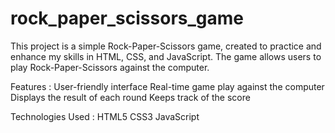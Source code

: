 # rock_paper_scissors_game
This project is a simple Rock-Paper-Scissors game, created to practice and enhance my skills in HTML, CSS, and JavaScript. The game allows users to play Rock-Paper-Scissors against the computer.

Features : 
User-friendly interface
Real-time game play against the computer
Displays the result of each round
Keeps track of the score


Technologies Used :
HTML5
CSS3
JavaScript
